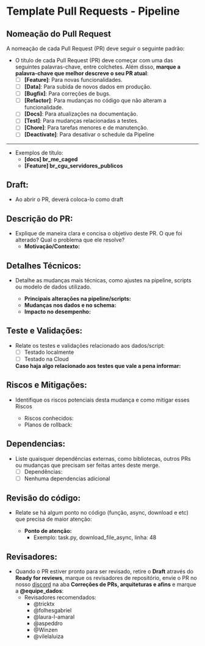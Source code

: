 
# Template Pull Requests - Pipeline

## Nomeação do Pull Request

A nomeação de cada Pull Request (PR) deve seguir o seguinte padrão:

- O título de cada Pull Request (PR) deve começar com uma das seguintes palavras-chave, entre colchetes. Além disso, **marque a palavra-chave que melhor descreve o seu PR atual**:
  - [ ]  **[Feature]**: Para novas funcionalidades.
  - [ ]  **[Data]**: Para subida de novos dados em produção.
  - [ ]  **[Bugfix]**: Para correções de bugs.
  - [ ]  **[Refactor]**: Para mudanças no código que não alteram a funcionalidade.
  - [ ]  **[Docs]**: Para atualizações na documentação.
  - [ ]  **[Test]**: Para mudanças relacionadas a testes.
  - [ ]  **[Chore]**: Para tarefas menores e de manutenção.
  - [ ]  **[Deactivate]**: Para desativar o schedule da Pipeline
---
  - Exemplos de título:
    - **[docs] br_me_caged**
    - **[Feature] br_cgu_servidores_publicos**

## Draft:
- Ao abrir o PR, deverá coloca-lo como draft

## Descrição do PR:

- Explique de maneira clara e concisa o objetivo deste PR. O que foi alterado? Qual o problema que ele resolve?
    - **Motivação/Contexto:** <!-- Qual a necessidade dessa mudança? -->


## Detalhes Técnicos:

- Detalhe as mudanças mais técnicas, como ajustes na pipeline, scripts ou modelo de dados utilizado.

    - **Principais alterações na pipeline/scripts:** <!-- Cite as principais mudanças na pipeline/script -->
    - **Mudanças nos dados e no schema:** <!-- Cite se há mudanças nos dados e no schema -->
    - **Impacto no desempenho:** <!-- Cite os impactos de desempenho dessas mudanças -->

## Teste e Validações:

- Relate os testes e validações relacionado aos dados/script:
  - [ ]  Testado localmente
  - [ ]  Testado na Cloud

  **Caso haja algo relacionado aos testes que vale a pena informar:** <!-- Cite informações sobre os testes? -->

## Riscos e Mitigações:
- Identifique os riscos potenciais desta mudança e como mitigar esses Riscos

    - Riscos conhecidos: <!-- Cite problemas que podem surgir -->
    - Planos de rollback: <!-- Explique como reverter as mudanças -->

## Dependencias:
- Liste quaisquer dependências externas, como bibliotecas, outros PRs ou mudanças que precisam ser feitas antes deste merge.
    - [ ]  Dependências: <!-- Cite dependencias, bibliotecas e outros PRs que são relacionados a esse Pull Requests antes de mergear -->
    - [ ]  Nenhuma dependencias adicional

## Revisão do código:
- Relate se há algum ponto no código (função, async, download e etc) que precisa de maior atenção:

    - **Ponto de atenção:** <!-- Cite o nome do arquivo, nome da função, número da linha -->
        - Exemplo: task.py, download_file_async, linha: 48


## Revisadores:
- Quando o PR estiver pronto para ser revisado, retire o **Draft** através do **Ready for reviews**, marque os revisadores de repositório, envie o PR no nosso [discord](https://discord.gg/V3yTWRYWZZ) na aba **Correções de PRs, arquiteturas e afins** e marque a **@equipe_dados**:
    - Revisadores recomendados:
        - @tricktx
        - @folhesgabriel
        - @laura-l-amaral
        - @aspeddro
        - @Winzen
        - @vilelaluiza
